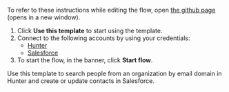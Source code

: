 To refer to these instructions while editing the flow, open [the github page](https://github.com/ot4i/app-connect-templates/tree/main/resources/markdown/Search%20people%20from%20an%20organisation%20by%20email%20domain%20in%20Hunter%20and%20create%20or%20update%20contacts%20in%20Salesforce_instructions.md) (opens in a new window).

1. Click **Use this template** to start using the template.
2. Connect to the following accounts by using your credentials:
   - [Hunter](https://www.ibm.com/docs/en/app-connect/saas?topic=apps-hunter)
   - [Salesforce](https://www.ibm.com/docs/en/app-connect/saas?topic=apps-salesforce)
3. To start the flow, in the banner, click **Start flow**.


Use this template to search people from an organization by email domain in Hunter and create or update contacts in Salesforce.


